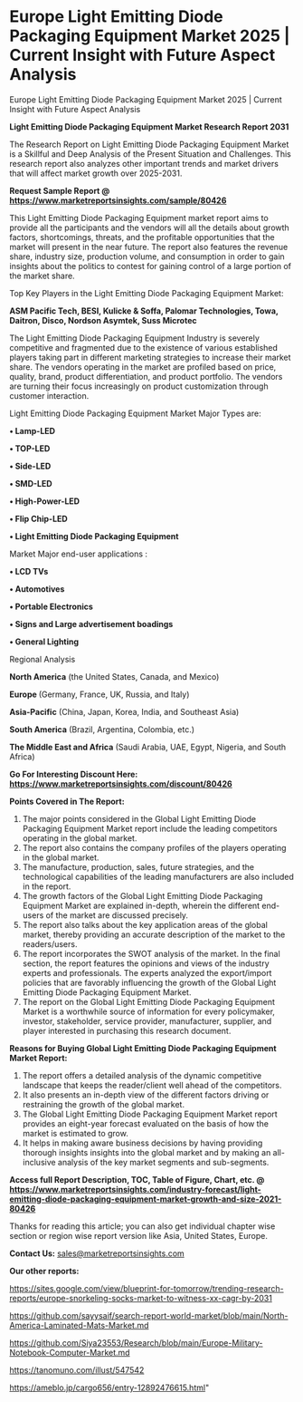 # Europe Light Emitting Diode Packaging Equipment Market 2025 | Current Insight with Future Aspect Analysis
Europe Light Emitting Diode Packaging Equipment Market 2025 | Current Insight with Future Aspect Analysis

<strong>Light Emitting Diode Packaging Equipment Market Research Report 2031</strong>

The Research Report on Light Emitting Diode Packaging Equipment Market is a Skillful and Deep Analysis of the Present Situation and Challenges. This research report also analyzes other important trends and market drivers that will affect market growth over 2025-2031.

<strong>Request Sample Report @ <a href=https://www.marketreportsinsights.com/sample/80426>https://www.marketreportsinsights.com/sample/80426</a></strong>

This Light Emitting Diode Packaging Equipment market report aims to provide all the participants and the vendors will all the details about growth factors, shortcomings, threats, and the profitable opportunities that the market will present in the near future. The report also features the revenue share, industry size, production volume, and consumption in order to gain insights about the politics to contest for gaining control of a large portion of the market share.

Top Key Players in the Light Emitting Diode Packaging Equipment Market:

<strong>ASM Pacific Tech, BESI, Kulicke & Soffa, Palomar Technologies, Towa, Daitron, Disco, Nordson Asymtek, Suss Microtec</strong>

The Light Emitting Diode Packaging Equipment Industry is severely competitive and fragmented due to the existence of various established players taking part in different marketing strategies to increase their market share. The vendors operating in the market are profiled based on price, quality, brand, product differentiation, and product portfolio. The vendors are turning their focus increasingly on product customization through customer interaction.

Light Emitting Diode Packaging Equipment Market Major Types are:

<strong>• Lamp-LED

• TOP-LED

• Side-LED

• SMD-LED

• High-Power-LED

• Flip Chip-LED

• Light Emitting Diode Packaging Equipment</strong>

Market Major end-user applications :

<strong>• LCD TVs

• Automotives

• Portable Electronics

• Signs and Large advertisement boadings

• General Lighting</strong>

Regional Analysis

</u><strong><b>North America</b></strong> (the United States, Canada, and Mexico)

<strong><b>Europe </b></strong>(Germany, France, UK, Russia, and Italy)

<strong><b>Asia-Pacific</b></strong> (China, Japan, Korea, India, and Southeast Asia)

<strong><b>South America</b></strong> (Brazil, Argentina, Colombia, etc.)

<strong><b>The Middle East and Africa</b></strong> (Saudi Arabia, UAE, Egypt, Nigeria, and South Africa)

<strong>Go For Interesting Discount Here: <a href=https://www.marketreportsinsights.com/discount/80426>https://www.marketreportsinsights.com/discount/80426</a></strong>

<strong>Points Covered in The Report:</strong>
<ol>
  <li>The major points considered in the Global Light Emitting Diode Packaging Equipment Market report include the leading competitors operating in the global market.</li>
  <li>The report also contains the company profiles of the players operating in the global market.</li>
  <li>The manufacture, production, sales, future strategies, and the technological capabilities of the leading manufacturers are also included in the report.</li>
  <li>The growth factors of the Global Light Emitting Diode Packaging Equipment Market are explained in-depth, wherein the different end-users of the market are discussed precisely.</li>
  <li>The report also talks about the key application areas of the global market, thereby providing an accurate description of the market to the readers/users.</li>
  <li>The report incorporates the SWOT analysis of the market. In the final section, the report features the opinions and views of the industry experts and professionals. The experts analyzed the export/import policies that are favorably influencing the growth of the Global Light Emitting Diode Packaging Equipment Market.</li>
  <li>The report on the Global Light Emitting Diode Packaging Equipment Market is a worthwhile source of information for every policymaker, investor, stakeholder, service provider, manufacturer, supplier, and player interested in purchasing this research document.</li>
</ol>
<strong>Reasons for Buying Global Light Emitting Diode Packaging Equipment Market Report:</strong>

<ol>
  <li>The report offers a detailed analysis of the dynamic competitive landscape that keeps the reader/client well ahead of the competitors.</li>
  <li>It also presents an in-depth view of the different factors driving or restraining the growth of the global market.</li>
  <li>The Global Light Emitting Diode Packaging Equipment Market report provides an eight-year forecast evaluated on the basis of how the market is estimated to grow.</li>
  <li>It helps in making aware business decisions by having providing thorough insights insights into the global market and by making an all-inclusive analysis of the key market segments and sub-segments.</li>
</ol>
<strong>Access full Report Description, TOC, Table of Figure, Chart, etc. @ <a href=https://www.marketreportsinsights.com/industry-forecast/light-emitting-diode-packaging-equipment-market-growth-and-size-2021-80426>https://www.marketreportsinsights.com/industry-forecast/light-emitting-diode-packaging-equipment-market-growth-and-size-2021-80426</a></strong>


Thanks for reading this article; you can also get individual chapter wise section or region wise report version like Asia, United States, Europe.

<strong>Contact Us:</strong>
sales@marketreportsinsights.com

<strong>Our other reports:</strong>

<a href=https://sites.google.com/view/blueprint-for-tomorrow/trending-research-reports/europe-snorkeling-socks-market-to-witness-xx-cagr-by-2031>https://sites.google.com/view/blueprint-for-tomorrow/trending-research-reports/europe-snorkeling-socks-market-to-witness-xx-cagr-by-2031</a>

<a href=https://github.com/sayysaif/search-report-world-market/blob/main/North-America-Laminated-Mats-Market.md>https://github.com/sayysaif/search-report-world-market/blob/main/North-America-Laminated-Mats-Market.md</a>

<a href=https://github.com/Siya23553/Research/blob/main/Europe-Military-Notebook-Computer-Market.md>https://github.com/Siya23553/Research/blob/main/Europe-Military-Notebook-Computer-Market.md</a>

<a href=https://tanomuno.com/illust/547542>https://tanomuno.com/illust/547542</a>

<a href=https://ameblo.jp/cargo656/entry-12892476615.html>https://ameblo.jp/cargo656/entry-12892476615.html</a>"
